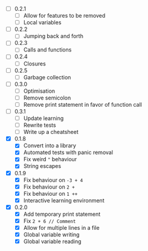 - [ ] 0.2.1
  - [ ] Allow for features to be removed
  - [ ] Local variables

- [ ] 0.2.2
  - [ ] Jumping back and forth

- [ ] 0.2.3
  - [ ] Calls and functions

- [ ] 0.2.4
  - [ ] Closures

- [ ] 0.2.5
  - [ ] Garbage collection

- [ ] 0.3.0
  - [ ] Optimisation
  - [ ] Remove semicolon
  - [ ] Remove print statement in favor of function call

- [ ] 0.3.1
  - [ ] Update learning
  - [ ] Rewrite tests
  - [ ] Write up a cheatsheet

- [X] 0.1.8
  - [X] Convert into a library
  - [X] Automated tests with panic removal
  - [X] Fix weird `"` behaviour
  - [X] String escapes

- [X] 0.1.9
  - [X] Fix behaviour on `-3 + 4`
  - [X] Fix behaviour on `2 +`
  - [X] Fix behaviour on `1 ++`
  - [X] Interactive learning environment

- [X] 0.2.0
  - [X] Add temporary print statement
  - [X] Fix `2 + 6 // Comment`
  - [X] Allow for multiple lines in a file
  - [X] Global variable writing
  - [X] Global variable reading
